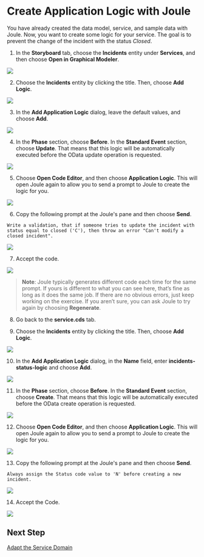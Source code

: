# Create Application Logic with Joule

You have already created the data model, service, and sample data with Joule. Now, you want to create some logic for your service. The goal is to prevent the change of the incident with the status *Closed*.

1. In the **Storyboard** tab, choose the **Incidents** entity under **Services**, and then choose **Open in Graphical Modeler**.

  ![](./images/opengraphical.png)

2. Choose the **Incidents** entity by clicking the title. Then, choose **Add Logic**.

  ![](./images/clicklogic.png)

3. In the **Add Application Logic** dialog, leave the default values, and choose **Add**.

  ![](./images/createlogic.png)

4. In the **Phase** section, choose **Before**. In the **Standard Event** section, choose **Update**. That means that this logic will be automatically executed before the OData update operation is requested.

  ![](./images/addhandler.png)

5. Choose **Open Code Editor**, and then choose **Application Logic**. This will open Joule again to allow you to send a prompt to Joule to create the logic for you.

  ![](./images/openapplogic.png)

6. Copy the following prompt at the Joule's pane and then choose **Send**.

```
Write a validation, that if someone tries to update the incident with status equal to closed ('C'), then throw an error "Can't modify a closed incident".
```

  ![](./images/generate.png)

7. Accept the code.

  ![](./images/acceptlogic.png)

> **Note**: Joule typically generates different code each time for the same prompt. If yours is different to what you can see here, that’s fine as long as it does the same job. If there are no obvious errors, just keep working on the exercise. If you aren’t sure, you can ask Joule to try again by choosing **Regenerate**.

8. Go back to the **service.cds** tab.

9. Choose the **Incidents** entity by clicking the title. Then, choose **Add Logic**.

  ![](./images/clicklogic.png)

10. In the **Add Application Logic** dialog, in the **Name** field, enter **incidents-status-logic** and choose **Add**.

  ![](./images/addlogicritical.png)

11. In the **Phase** section, choose **Before**. In the **Standard Event** section, choose **Create**. That means that this logic will be automatically executed before the OData create operation is requested.

  ![](./images/addhandlercritical.png)

12. Choose **Open Code Editor**, and then choose **Application Logic**. This will open Joule again to allow you to send a prompt to Joule to create the logic for you.

  ![](./images/openapplogic.png)

13. Copy the following prompt at the Joule's pane and then choose **Send**.

```
Always assign the Status code value to 'N' before creating a new incident.
```

  ![](./images/prompt-critical.png)

14. Accept the Code.

  ![](./images/addhandlerstatus.png)

## Next Step

[Adapt the Service Domain](../service/README.md)












